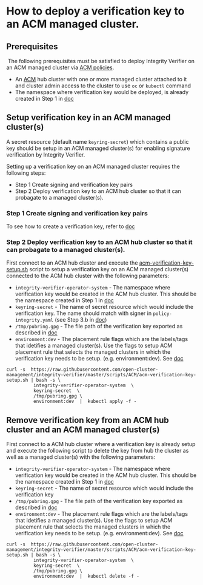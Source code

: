 # How to deploy a verification key to an ACM managed cluster.

## Prerequisites
​
The following prerequisites must be satisfied to deploy Integrity Verifier on an ACM managed cluster via [ACM policies](https://github.com/open-cluster-management/policy-collection).
- An [ACM]((https://www.redhat.com/en/technologies/management/advanced-cluster-management)) hub cluster with one or more managed cluster attached to it and cluster admin access to the cluster to use `oc` or `kubectl` command
- The namespace where verification key would be deployed, is already created in Step 1 in [doc](README_ENABLE_IV_PROTECTION_ACM_ENV.md)

## Setup verification key in an ACM managed cluster(s)
A secret resource (default name `keyring-secret`) which contains a public key should be setup in an ACM managed cluster(s) for enabling signature verification by Integrity Verifier. 

Setting up a verification key on an ACM managed cluster requires the following steps:
 - Step 1 Create signing and verification key pairs
 - Step 2 Deploy verification key to an ACM hub cluster so that it can probagate to a managed cluster(s).


### Step 1 Create signing and verification key pairs

To see how to create a verification key,  refer to [doc](../README_VERIFICATION_KEY_SETUP.md)


### Step 2 Deploy verification key to an ACM hub cluster so that it can probagate to a managed cluster(s).

First connect to an ACM hub cluster and execute the [acm-verification-key-setup.sh](https://raw.githubusercontent.com/open-cluster-management/integrity-verifier/master/scripts/ACM/acm-verification-key-setup.sh) script to setup a verification key on an ACM managed cluster(s) connected to the ACM hub cluster with the following parameters:

- `integrity-verifier-operator-system` - The namespace where verification key would be created in the ACM hub cluster. This should be the namespace created in Step 1 in [doc](README_ENABLE_IV_PROTECTION_ACM_ENV.md)
- `keyring-secret` - The name of secret resource which would include the verification key. The name should match with signer in `policy-integrity.yaml` (see Step 3.b in [doc](README_ENABLE_IV_PROTECTION_ACM_ENV.md))
- `/tmp/pubring.gpg` - The file path of the verification key exported as described in [doc](../README_VERIFICATION_KEY_SETUP.md)
- `environment:dev` - The placement rule flags which are the labels/tags that idetifies a managed cluster(s). Use the flags to setup ACM placement rule that selects the managed clusters in which the verification key needs to be setup. (e.g. environment:dev).  See [doc](https://github.com/open-cluster-management/policy-collection)

```
curl -s  https://raw.githubusercontent.com/open-cluster-management/integrity-verifier/master/scripts/ACM/acm-verification-key-setup.sh | bash -s \
          integrity-verifier-operator-system  \
          keyring-secret  \
          /tmp/pubring.gpg \
          environment:dev  |  kubectl apply -f -
```


## Remove verification key from an ACM hub cluster and an ACM  managed cluster(s)

First connect to a ACM hub cluster where a verification key is already setup and execute the following script to delete the key from hub the cluster as well as a managed cluster(s) with the following parameters:

- `integrity-verifier-operator-system` - The namespace where verification key would be created in the ACM hub cluster. This should be the namespace created in Step 1 in [doc](README_ENABLE_IV_PROTECTION_ACM_ENV.md)
- `keyring-secret` - The name of secret resource which would include the verification key
- `/tmp/pubring.gpg` - The file path of the verification key exported as described in [doc](../README_VERIFICATION_KEY_SETUP.md)
- `environment:dev` - The placement rule flags which are the labels/tags that idetifies a managed cluster(s). Use the flags to setup ACM placement rule that selects the managed clusters in which the verification key needs to be setup. (e.g. environment:dev).  See [doc](https://github.com/open-cluster-management/policy-collection)

```
curl -s  https://raw.githubusercontent.com/open-cluster-management/integrity-verifier/master/scripts/ACM/acm-verification-key-setup.sh | bash -s \
          integrity-verifier-operator-system  \
          keyring-secret  \
          /tmp/pubring.gpg \
          environment:dev  |  kubectl delete -f -
```


